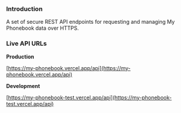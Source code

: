 ### Introduction

A set of secure REST API endpoints for requesting and managing My Phonebook data over HTTPS.

### Live API URLs

**Production**

[https://my-phonebook.vercel.app/api](https://my-phonebook.vercel.app/api)

**Development**

[https://my-phonebook-test.vercel.app/api](https://my-phonebook-test.vercel.app/api)
